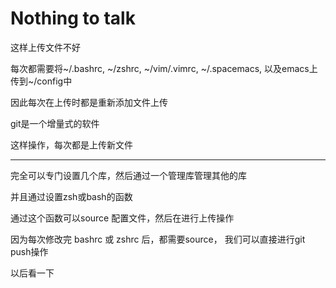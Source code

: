 # Nothing to talk
 
这样上传文件不好

每次都需要将~/.bashrc, ~/zshrc, ~/vim/.vimrc, ~/.spacemacs, 以及emacs上传到~/config中

因此每次在上传时都是重新添加文件上传

git是一个增量式的软件

这样操作，每次都是上传新文件 


**************************************************

完全可以专门设置几个库，然后通过一个管理库管理其他的库

并且通过设置zsh或bash的函数

通过这个函数可以source 配置文件，然后在进行上传操作

因为每次修改完 bashrc 或 zshrc 后，都需要source， 我们可以直接进行git push操作

以后看一下
